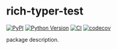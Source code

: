 # rich-typer-test


[![PyPI](https://img.shields.io/pypi/v/rich-typer-test.svg?color=green)](https://pypi.org/project/rich-typer-test)
[![Python Version](https://img.shields.io/pypi/pyversions/rich-typer-test.svg?color=green)](https://python.org)
[![CI](https://github.com/alisterburt/rich-typer-test/workflows/ci/badge.svg)](https://github.com/alisterburt/rich-typer-test/actions)
[![codecov](https://codecov.io/gh/alisterburt/rich-typer-test/branch/master/graph/badge.svg)](https://codecov.io/gh/alisterburt/rich-typer-test)

package description.
